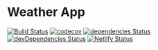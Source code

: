 # Weather App

[![Build Status](https://img.shields.io/travis/com/marcobiedermann/weather-app)](https://travis-ci.com/marcobiedermann/weather-app)
[![codecov](https://img.shields.io/codecov/c/gh/marcobiedermann/weather-app)](https://codecov.io/gh/marcobiedermann/weather-app)
[![dependencies Status](https://img.shields.io/david/marcobiedermann/weather-app)](https://david-dm.org/marcobiedermann/weather-app)
[![devDependencies Status](https://img.shields.io/david/dev/marcobiedermann/weather-app)](https://david-dm.org/marcobiedermann/weather-app?type=dev)
[![Netlify Status](https://api.netlify.com/api/v1/badges/cdaeda22-70b8-4b3b-a9a1-d1ad45d2e542/deploy-status)](https://app.netlify.com/sites/marcobiedermann-weather/deploys)
